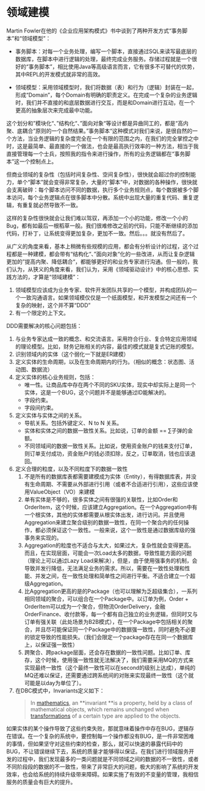 # 领域建模

Martin Fowler在他的《企业应用架构模式》书中谈到了两种开发方式“事务脚本”和“领域模型”：

* 事务脚本：对每一个业务处理，编写一个脚本，直接通过SQL来读写最底层的数据库，在脚本中进行逻辑的处理，最终完成业务服务。存储过程就是一个很好的“事务脚本”，相比使用Java等高级语言而言，它有很多不可替代的优势，其中REPL的开发模式就非常的高效。

* 领域模型：采用领域模型时，我们将数据（表）和行为（逻辑）封装在一起，形成“Domain”，每个Domain有明确的职责定义。在完成一个复杂的业务逻辑时，我们并不直接的和底层数据进行交互，而是和Domain进行互动，在一个更高的抽象层次来完成最中功能。

这个划分和”模块化“、”结构化“、”面向对象“等设计都是异曲同工的，都是“高内聚、底耦合”原则的一个自然结果。”事务脚本“这种模式对我们来说，是很自然的一个方法，当业务逻辑的复杂度完全在一个有限的范围之内，在我们的完全掌控之中时，这是最简单、最直接的一个做法，也会是最高执行效率的一种方法，相当于我直接管理每一个士兵，按照我的指令来进行操作，所有的业务逻辑都在“事务脚本”这一个控制点上。

但商业领域的复杂性（包括时间复杂性、空间复杂性），很快就会超过你的控制能力，单个“脚本”就会变得非常复杂，大量的“脚本”中，对数据的各种操作，很快就会支离破碎：每个脚本访问不同的数据，执行多个业务规则点，每个数据被多个脚本访问，每个业务逻辑点在很多脚本中分散。系统中出现大量的重复代码、重复逻辑，有重复就必然导致不一致。

这样的复杂性很快就会让我们难以驾驭，再添加一个小的功能，修改一个小的Bug，都有如最后一根稻草一般。我们很难修改之前的代码，只能不断继续的添加代码，打补丁，让系统变得更加复杂，更加不一致。然后。。。就没有然后了。

从广义的角度来看，基本上稍微有些规模的应用，都会有分析设计的过程，这个过程都是一种建模，都会带有“结构化“、”面向对象“化的一些改进，从而让复杂逻辑更加的”提高内聚、降低耦合“，都能够更好的和业务专家进行沟通。但一般的，我们认为，从狭义的角度来看，我们认为，采用《领域驱动设计》中的核心思想、实践方法的，才算是“领域建模”：

1. 领域模型应该成为业务专家、软件开发团队共享的一个模型，并构成团队的一个一致沟通语言。如果领域模仅仅是一个纸面模型，和开发模型之间还有一个复杂的映射，这个并不算“DDD”
2. 有一个限定的上下文。

DDD需要解决的核心问题包括：

1. 与业务专家达成一致的概念、和交流语言。采用符合行业、复合特定应用领域的理论模型。比如，财务记账相关的内容，最佳的模式就是复式记账的模型。
2. 识别领域内的实体（这个弱化一下就是ER建模）
3. 定义实体的生命周期，以及在生命周期内的行为。（相似的概念：状态图、活动图、数据流）
4. 定义实体的核心业务规则，包括：
   * 唯一性。让商品库中存在两个不同的SKU实体，现实中却实际上是同一个实体，这是一个BUG，这个问题并不是能够通过ID能解决的。
   * 字段约束。
   * 字段间约束。
5. 定义实体与实体之间的关系。
   * 导航关系。包括外键定义、N to N 关系。
   * 实体和实体之间的数据一致性关系。比如说，订单的金额 == ∑子弹的金额。
   * 不同领域间的数据一致性关系。比如说，使用资金账户的钱来支付订单，则订单支付成功，资金账户的钱必须扣除，反之，订单取消，钱也应该退回。
6. 定义合理的粒度，以及不同粒度下的数据一致性
   1. 不是所有的数据库表都需要建模成为实体（Entity），有得数据库表，并没有生命周期、不需要从外部进行引用（或者不合适进行引用），这些应该使用ValueObject（VO）来建模
   2. 单有实体是不够的，很多实体之间有很强的关联性，比如Order和OrderItem，这个时候，应该建立Aggregation。在一个Aggregation中有一个根实体，其他的实体都需要从根实体出发，进行访问。并且使用Aggregation来建立聚合级别的数据一致性，在同一个聚合内的任何操作，都必须保证这个一致性。一般来说，这个一致性是通过数据库级的强事务来实现的。
   3. Aggregation的粒度也不适合与太大，如果过大，复杂性就会变得更高。而且，在实现层面，可能会一次Load太多的数据，导致性能方面的问题（理论上可以通过Lazy Load来解决），但是，由于使用强事务的机制，会导致并发行降低，无法满足业务的需求。所以，需要在一致性处理和性能、并发之间，在一致性处理和简单性之间进行平衡。不适合建立一个超级Aggregation。
   4. 比Aggregation更高的是的Package（也可以理解为乏超级集合），一系列相同领域的聚合，可以组合在一个Package中。以订单为例，Order + OrderItem可以成为一个聚合，但物流OrderDelivery，金融OrderFinance、收付款等，每一个都有自己独立的业务逻辑，但同时又与订单有强关联（此处场景为B2B模式），在一个Package中包括相关的聚合，并且尽可能保证同一个Package中的数据强一致性，同时避免不必要的锁定导致的性能损失。（我们会限定一个package存在在同一个数据库上，以保证强一致性）
   5. 跨聚合、跨package层面，还会存在数据的一致性问题。比如订单、库存，这个时候，使用强一致性就无法解决了，我们需要采用MQ的方式来实现最终一致性（这个最终一致性可以在second的级别上达成），单纯的MQ还难以保证，还需要通过跨系统间的对账来实现最终一致性（这个就可能是以day为单位了）。
7. 在DBC模式中，Invariants定义如下：
   > In [mathematics](https://en.wikipedia.org/wiki/Mathematics), an **invariant **is a property, held by a class of mathematical objects, which remains unchanged when [transformations](https://en.wikipedia.org/wiki/Transformation_%28function%29) of a certain type are applied to the objects.

如果实体的某个操作导致了这些约束失败，那就意味着操作中存在BUG，逻辑存在错误。在一个复杂的系统中，要控制每一个操作都没有BUG，是一件非常困难的事情，但如果坚守对这些约束的检查，那么，就可以快速的暴露代码中的BUG，不让错误继续下去，系统的质量才能够得以保证。在我们进行领域服务开发的过程中，我们发现最多的一类问题就是不同领域之间的数据的不一致性，或者不同阶段段的数据的不一致性，带来了非常巨大的问题，极大的影响了系统的开发效率，也会给系统的持续升级带来障碍。如果实施了有效的不变量的管理，我相信服务的质量会有巨大的提升。

